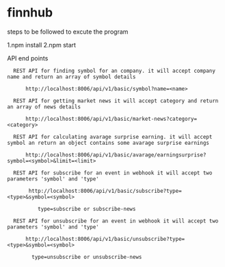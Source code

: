 # finnhub

steps to be followed to excute the program

  1.npm install 
  2.npm start

API end points

      REST API for finding symbol for an company. it will accept company name and return an array of symbol details

          http://localhost:8006/api/v1/basic/symbol?name=<name>

      REST API for getting market news it will accept category and return an array of news details

          http://localhost:8006/api/v1/basic/market-news?category=<category>

      REST API for calculating avarage surprise earning. it will accept symbol an return an object contains some avarage surprise earnings

          http://localhost:8006/api/v1/basic/avarage/earningsurprise?symbol=<symbol>&limit=<limit>

      REST API for subscribe for an event in webhook it will accept two parameters 'symbol' and 'type'

           http://localhost:8006/api/v1/basic/subscribe?type=<type>&symbol=<symbol>

              type=subscribe or subscribe-news

      REST API for unsubscribe for an event in webhook it will accept two parameters 'symbol' and 'type'

          http://localhost:8006/api/v1/basic/unsubscribe?type=<type>&symbol=<symbol>

            type=unsubscribe or unsubscribe-news
